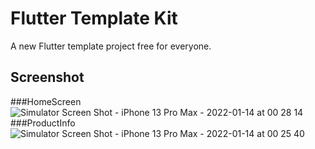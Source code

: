 # Flutter Template Kit

A new Flutter template project free for everyone.

## Screenshot

 ###HomeScreen
![Simulator Screen Shot - iPhone 13 Pro Max - 2022-01-14 at 00 28 14](https://user-images.githubusercontent.com/52181725/149392253-e6dd1cd0-a813-4ed5-bcac-52c25f25e707.png)
###ProductInfo
![Simulator Screen Shot - iPhone 13 Pro Max - 2022-01-14 at 00 25 40](https://user-images.githubusercontent.com/52181725/149392213-eb6c6678-cbbc-4c14-8bea-7acc2b065e14.png)








